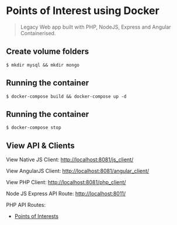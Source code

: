 # Points of Interest using Docker

> Legacy Web app built with PHP, NodeJS, Express and Angular Containerised.

## Create volume folders

`$ mkdir mysql && mkdir mongo`

## Running the container

`$ docker-compose build && docker-compose up -d`

## Running the container

`$ docker-compose stop`

## View API & Clients

View Native JS Client: 
[http://localhost:8081/js_client/](http://localhost:8081/js_client/)

View AngularJS Client: [http://localhost:8081/angular_client/](http://localhost:8081/angular_client/)

View PHP Client: [http://localhost:8081/php_client/](http://localhost:8081/php_client/)

Node JS Express API Route: [http://localhost:8011/](http://localhost:8011/)

PHP API Routes:

- [Points of Interests](http://localhost:8081/php_api/PointOfInterest.php)
